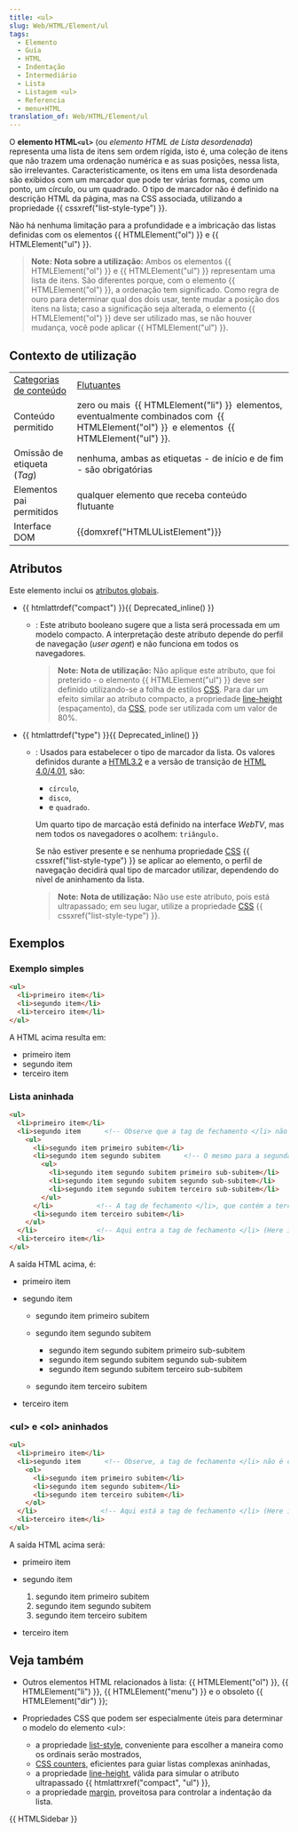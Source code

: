 ```yaml
---
title: <ul>
slug: Web/HTML/Element/ul
tags:
  - Elemento
  - Guía
  - HTML
  - Indentação
  - Intermediário
  - Lista
  - Listagem <ul>
  - Referencia
  - menu+HTML
translation_of: Web/HTML/Element/ul
---
```

O **elemento HTML`<ul>`** (ou _elemento_ _HTML de Lista desordenada_) representa uma lista de itens sem ordem rígida, isto é, uma coleção de itens que não trazem uma ordenação numérica e as suas posições, nessa lista, são irrelevantes. Caracteristicamente, os itens em uma lista desordenada são exibidos com um marcador que pode ter várias formas, como um ponto, um círculo, ou um quadrado. O tipo de marcador não é definido na descrição HTML da página, mas na CSS associada, utilizando a propriedade {{ cssxref("list-style-type") }}.

Não há nenhuma limitação para a profundidade e a imbricação das listas definidas com os elementos {{ HTMLElement("ol") }} e {{ HTMLElement("ul") }}.

> **Note:** **Nota sobre a utilização:** Ambos os elementos {{ HTMLElement("ol") }} e {{ HTMLElement("ul") }} representam uma lista de itens. São diferentes porque, com o elemento {{ HTMLElement("ol") }}, a ordenação tem significado. Como regra de ouro para determinar qual dos dois usar, tente mudar a posição dos itens na lista; caso a significação seja alterada, o elemento {{ HTMLElement("ol") }} deve ser utilizado mas, se não houver mudança, você pode aplicar {{ HTMLElement("ul") }}.

## Contexto de utilização

<table class="properties">
  <tbody>
    <tr>
      <td>
        <a href="/en/HTML/Content_categories"
          >Categorias de conteúdo</a
        >
      </td>
      <td>
        <a
          href="/en/HTML/Content_categories#flow_content"
          >Flutuantes</a
        >
      </td>
    </tr>
    <tr>
      <td>Conteúdo permitido</td>
      <td>
        zero ou mais<code> </code>{{ HTMLElement("li") }}<code
        > </code>elementos, eventualmente combinados com<code
        > </code>{{ HTMLElement("ol") }}<code> </code>e elementos<code
        > </code>{{ HTMLElement("ul") }}.
      </td>
    </tr>
    <tr>
      <td>Omissão de etiqueta (<em>Tag</em>)</td>
      <td>
        nenhuma, ambas as etiquetas - de início e de fim - são obrigatórias
      </td>
    </tr>
    <tr>
      <td>Elementos pai permitidos</td>
      <td>qualquer elemento que receba conteúdo flutuante</td>
    </tr>
    <tr>
      <td>Interface DOM</td>
      <td>{{domxref("HTMLUListElement")}}</td>
    </tr>
  </tbody>
</table>

## Atributos

Este elemento inclui os [atributos globais](/pt-BR/docs/HTML/Global_attributes).

- {{ htmlattrdef("compact") }}{{ Deprecated_inline() }}

  - : Este atributo booleano sugere que a lista será processada em um modelo compacto. A interpretação deste atributo depende do perfil de navegação (_user agent_) e não funciona em todos os navegadores.

    > **Note:** **Nota de utilização:** Não aplique este atributo, que foi preterido - o elemento {{ HTMLElement("ul") }} deve ser definido utilizando-se a folha de estilos [CSS](/en/CSS). Para dar um efeito similar ao atributo compacto, a propriedade [line-height](/en/CSS/line-height) (espaçamento), da [CSS](/en/CSS), pode ser utilizada com um valor de 80%.

- {{ htmlattrdef("type") }}{{ Deprecated_inline() }}

  - : Usados para estabelecer o tipo de marcador da lista. Os valores definidos durante a [HTML3.2](/en/HTML3.2) e a versão de transição de [HTML 4.0/4.01](/en/HTML4.01), são:

    - `círculo`,
    - `disco`,
    - e `quadrado`.

    Um quarto tipo de marcação está definido na interface _WebTV_, mas nem todos os navegadores o acolhem: `triângulo.`

    Se não estiver presente e se nenhuma propriedade [CSS](/en/CSS) {{ cssxref("list-style-type") }} se aplicar ao elemento, o perfil de navegação decidirá qual tipo de marcador utilizar, dependendo do nível de aninhamento da lista.

    > **Note:** **Nota de utilização:** Não use este atributo, pois está ultrapassado; em seu lugar, utilize a propriedade [CSS](/en/CSS) {{ cssxref("list-style-type") }}.

## Exemplos

### Exemplo simples

```html
<ul>
  <li>primeiro item</li>
  <li>segundo item</li>
  <li>terceiro item</li>
</ul>
```

A HTML acima resulta em:

- primeiro item
- segundo item
- terceiro item

### Lista aninhada

```html
<ul>
  <li>primeiro item</li>
  <li>segundo item      <!-- Observe que a tag de fechamento </li> não é colocada aqui! -->
    <ul>
      <li>segundo item primeiro subitem</li>
      <li>segundo item segundo subitem      <!-- O mesmo para a segunda lista não ordenada aninhada (Same for the second nested unordered list)! -->
        <ul>
          <li>segundo item segundo subitem primeiro sub-subitem</li>
          <li>segundo item segundo subitem segundo sub-subitem</li>
          <li>segundo item segundo subitem terceiro sub-subitem</li>
        </ul>
      </li>           <!-- A tag de fechamento </li>, que contém a terceira lista não ordenada (Closing </li> tag for the li that contains the third unordered list) -->
      <li>segundo item terceiro subitem</li>
    </ul>
  </li>               <!-- Aqui entra a tag de fechamento </li> (Here is the closing </li> tag) -->
  <li>terceiro item</li>
</ul>
```

A saída HTML acima, é:

- primeiro item
- segundo item

  - segundo item primeiro subitem
  - segundo item segundo subitem

    - segundo item segundo subitem primeiro sub-subitem
    - segundo item segundo subitem segundo sub-subitem
    - segundo item segundo subitem terceiro sub-subitem

  - segundo item terceiro subitem

- terceiro item

### \<ul> e \<ol> aninhados

```html
<ul>
  <li>primeiro item</li>
  <li>segundo item      <!-- Observe, a tag de fechamento </li> não é colocada aqui! (Look, the closing </li> tag is not placed here!) -->
    <ol>
      <li>segundo item primeiro subitem</li>
      <li>segundo item segundo subitem</li>
      <li>segundo item terceiro subitem</li>
    </ol>
  </li>                <!-- Aqui está a tag de fechamento </li> (Here is the closing </li> tag) -->
  <li>terceiro item</li>
</ul>
```

A saída HTML acima será:

- primeiro item
- segundo item

  1. segundo item primeiro subitem
  2. segundo item segundo subitem
  3. segundo item terceiro subitem

- terceiro item

## Veja também

- Outros elementos HTML relacionados à lista: {{ HTMLElement("ol") }}, {{ HTMLElement("li") }}, {{ HTMLElement("menu") }} e o obsoleto {{ HTMLElement("dir") }};
- Propriedades CSS que podem ser especialmente úteis para determinar o modelo do elemento \<ul>:

  - a propriedade [list-style](/en/CSS/list-style), conveniente para escolher a maneira como os ordinais serão mostrados,
  - [CSS counters](/en/CSS_Counters), eficientes para guiar listas complexas aninhadas,
  - a propriedade [line-height](/en/CSS/line-height), válida para simular o atributo ultrapassado {{ htmlattrxref("compact", "ul") }},
  - a propriedade [margin](/en/CSS/margin), proveitosa para controlar a indentação da lista.

{{ HTMLSidebar }}
